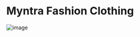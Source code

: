 # Myntra Fashion Clothing
 
![image](https://user-images.githubusercontent.com/69207326/193027671-960df91f-d727-40cf-952e-810b324acafd.png)
